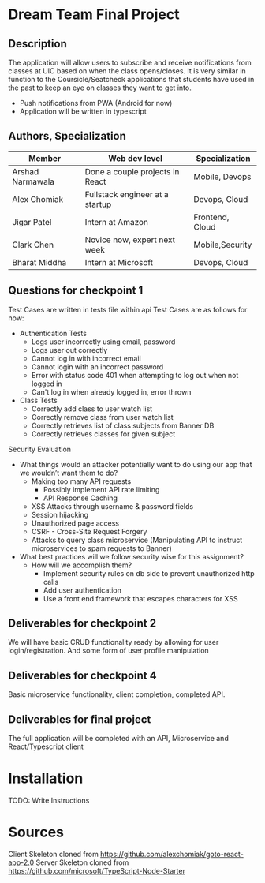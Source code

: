 # Dream Team Final Project

## Description

The application will allow users to subscribe and receive notifications from classes at UIC based on when the class opens/closes. It is very similar in function to the Coursicle/Seatcheck applications that students have used in the past to keep an eye on classes they want to get into.

-   Push notifications from PWA (Android for now)
-   Application will be written in typescript

## Authors, Specialization

| Member           | Web dev level                   | Specialization  |
| ---------------- | ------------------------------- | --------------- |
| Arshad Narmawala | Done a couple projects in React | Mobile, Devops  |
| Alex Chomiak     | Fullstack engineer at a startup | Devops, Cloud   |
| Jigar Patel      | Intern at Amazon                | Frontend, Cloud |
| Clark Chen       | Novice now, expert next week    | Mobile,Security |
| Bharat Middha    | Intern at Microsoft             | Devops, Cloud   |

## Questions for checkpoint 1

Test Cases are written in tests file within api
Test Cases are as follows for now:

-   Authentication Tests
    -   Logs user incorrectly using email, password
    -   Logs user out correctly
    -   Cannot log in with incorrect email
    -   Cannot login with an incorrect password
    -   Error with status code 401 when attempting to log out when not logged in
    -   Can't log in when already logged in, error thrown
-   Class Tests
    -   Correctly add class to user watch list
    -   Correctly remove class from user watch list
    -   Correctly retrieves list of class subjects from Banner DB
    -   Correctly retrieves classes for given subject

Security Evaluation

-   What things would an attacker potentially want to do using our app that we wouldn’t want them to do?
    -   Making too many API requests
        -   Possibly implement API rate limiting
        -   API Response Caching
    -   XSS Attacks through username & password fields
    -   Session hijacking
    -   Unauthorized page access
    -   CSRF - Cross-Site Request Forgery
    -   Attacks to query class microservice (Manipulating API to instruct microservices to spam requests to Banner)
-   What best practices will we follow security wise for this assignment?
    -   How will we accomplish them?
        -   Implement security rules on db side to prevent unauthorized http calls
        -   Add user authentication
        -   Use a front end framework that escapes characters for XSS

## Deliverables for checkpoint 2

We will have basic CRUD functionality ready by allowing for user login/registration. And some form of user profile manipulation

## Deliverables for checkpoint 4

Basic microservice functionality, client completion, completed API.

## Deliverables for final project

The full application will be completed with an API, Microservice and React/Typescript client

# Installation

TODO: Write Instructions

# Sources

Client Skeleton cloned from https://github.com/alexchomiak/goto-react-app-2.0
Server Skeleton cloned from https://github.com/microsoft/TypeScript-Node-Starter

